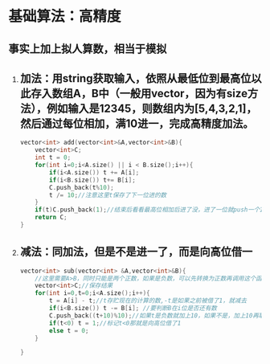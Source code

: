 # 基础算法：高精度

## 事实上加上拟人算数，相当于模拟

1. ## 加法：用string获取输入，依照从最低位到最高位以此存入数组A，B中（一般用vector，因为有size方法），例如输入是12345，则数组内为[5,4,3,2,1]，然后通过每位相加，满10进一，完成高精度加法。

	``````c++
	vector<int> add(vector<int>&A,vector<int>&B){
		vector<int>C;
	    int t = 0;
	    for(int i=0;i<A.size() || i < B.size();i++){
	        if(i<A.size()) t += A[i];
	        if(i<B.size()) t+= B[i];
	        C.push_back(t%10);
	        t /= 10;//注意这里t保存了下一位进的数
	    }
		if(t)C.push_back(1);//结束后看看最高位相加后进了没，进了一位就push一个1
	    return C;
	}

2. ## 减法：同加法，但是不是进一了，而是向高位借一
	````c++
	vector<int> sub(vector<int> &A,vector<int>&B){
	    //这里需要A>B，同时只能是两个正数，如果是负数，可以先转换为正数再调用这个函数
		vector<int>C;//保存结果
	    for(int i=0,t=0;i<A.size();i++){
			t = A[i] - t;//t存贮现在的计算的数,-t是如果之前被借了1，就减去
	        if(i<B.size()) t -= B[i]; //要判断B在i位是否还有数
	        C.push_back((t+10)%10);//如果t是负数就加上10，如果不是，加上10再取余还是t
	        if(t<0) t = 1;//标记t<0那就是向高位借了1
	        else t = 0;
	    }
	
	}